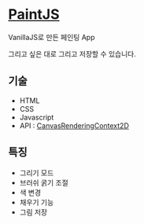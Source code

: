 # [PaintJS](https://hanseunghoon.github.io/PaintJS/)

VanillaJS로 만든 페인팅 App

그리고 싶은 대로 그리고 저장할 수 있습니다.

## 기술

- HTML
- CSS
- Javascript
- API : [CanvasRenderingContext2D](https://developer.mozilla.org/en-US/docs/Web/API/CanvasRenderingContext2D)

## 특징

- 그리기 모드
- 브러쉬 굵기 조절
- 색 변경
- 채우기 기능
- 그림 저장
